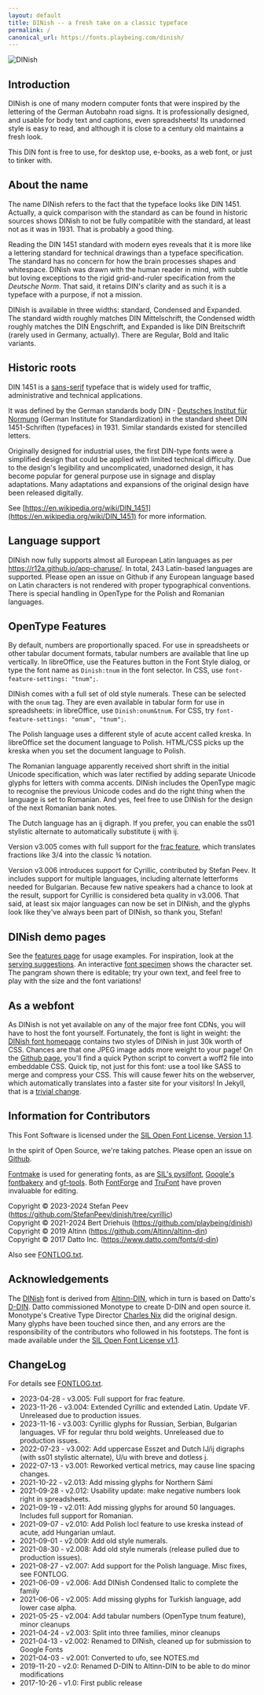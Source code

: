 ```yaml
---
layout: default
title: DINish -- a fresh take on a classic typeface
permalink: /
canonical_url: https://fonts.playbeing.com/dinish/
---
```


![DINish](/din-vs-dinish.jpeg "DIN vs DINish")

## Introduction

DINish is one of many modern computer fonts that were inspired by the
lettering of the German Autobahn road signs. It is professionally
designed, and usable for body text and captions, even spreadsheets!
Its unadorned style is easy to read, and although it is close to a
century old maintains a fresh look.

This DIN font is free to use, for desktop use, e-books, as a web font,
or just to tinker with.

## About the name

The name DINish refers to the fact that the typeface looks like DIN 1451.
Actually, a quick comparison with the standard as can be found in historic
sources shows DINish to not be fully compatible with the standard,
at least not as it was in 1931. That is probably a good thing.

Reading the DIN 1451 standard with modern eyes reveals that it is
more like a lettering standard for technical drawings than a typeface
specification. The standard has no concern for how the brain processes
shapes and whitespace. DINish was drawn with the human reader in
mind, with subtle but loving exceptions to the rigid grid-and-ruler
specification from the _Deutsche Norm_. That said, it retains DIN's
clarity and as such it is a typeface with a purpose, if not a mission.

DINish is available in three widths: standard, Condensed and Expanded. The
standard width roughly matches DIN Mittelschrift, the Condensed width
roughly matches the DIN Engschrift, and Expanded is like DIN
Breitschrift (rarely used in Germany, actually). There are Regular,
Bold and Italic variants.

## Historic roots

DIN 1451 is a [sans-serif](https://en.wikipedia.org/wiki/Sans-serif) typeface
that is widely used for traffic, administrative and technical applications.

It was defined by the German standards body DIN -
[Deutsches Institut für Normung](https://en.wikipedia.org/wiki/Deutsches_Institut_f%C3%BCr_Normung)
(German Institute for Standardization) in the standard sheet DIN 1451-Schriften (typefaces)
in 1931. Similar standards existed for stencilled letters.

Originally designed for industrial uses, the first DIN-type fonts were a
simplified design that could be applied with limited technical difficulty.
Due to the design's legibility and uncomplicated, unadorned design, it has
become popular for general purpose use in signage and display adaptations.
Many adaptations and expansions of the original design have been released
digitally.

See [https://en.wikipedia.org/wiki/DIN_1451](https://en.wikipedia.org/wiki/DIN_1451) for more information.

## Language support

DINish now fully supports almost all European Latin languages as per
https://r12a.github.io/app-charuse/.  In total, 243 Latin-based languages
are supported. Please open an issue on Github if any European language
based on Latin characters is not rendered with proper typographical
conventions. There is special handling in OpenType for the Polish and
Romanian languages.


## OpenType Features

By default, numbers are proportionally spaced. For use in spreadsheets
or other tabular document formats, tabular numbers are available that
line up vertically.  In libreOffice, use the Features button in the
Font Style dialog, or type the font name as `Dinish:tnum` in the font
selector. In CSS, use `font-feature-settings: "tnum";`.

DINish comes with a full set of old style numerals. These can be
selected with the `onum` tag. They are even available in tabular form
for use in spreadsheets: in libreOffice, use `Dinish:onum&tnum`. For
CSS, try `font-feature-settings: "onum", "tnum";`.

The Polish language uses a different style of acute accent called
kreska. In libreOffice set the document language to Polish. HTML/CSS
picks up the kreska when you set the document language to Polish.

The Romanian language apparently received short shrift in the initial
Unicode specification, which was later rectified by adding separate
Unicode glyphs for letters with comma accents. DINish includes the
OpenType magic to recognise the previous Unicode codes and do the right
thing when the language is set to Romanian. And yes, feel free to use
DINish for the design of the next Romanian bank notes.

The Dutch language has an ij digraph. If you prefer, you can enable the
ss01 stylistic alternate to automatically substitute ij with ĳ.

Version v3.005 comes with full support for the
[frac feature](https://fonts.playbeing.com/dinish/features#frac),
which translates fractions like 3/4 into the classic ¾ notation.

Version v3.006 introduces support for Cyrillic, contributed by Stefan
Peev. It includes support for multiple languages, including alternate
letterforms needed for Bulgarian. Because few native speakers had a
chance to look at the result, support for Cyrillic is considered beta
quality in v3.006. That said, at least six major languages can now be set
in DINish, and the glyphs look like they've always been part of DINish,
so thank you, Stefan!

## DINish demo pages

See the [features page](https://fonts.playbeing.com/dinish/features) for
usage examples. For inspiration, look at the
[serving suggestions](https://fonts.playbeing.com/dinish/showcase).
An interactive [font specimen](https://fonts.playbeing.com/dinish/specimen)
shows the character set. The pangram shown there is editable; try your
own text, and feel free to play with the size and the font variations!

## As a webfont

As DINish is not yet available on any of the major free font CDNs, you
will have to host the font yourself. Fortunately, the font is light
in weight: the [DINish font homepage](https://fonts.playbeing.com/dinish)
contains two styles of DINish in just 30k worth of CSS. Chances are
that one JPEG image adds more weight to your page!
On the [Github page](https://github.com/playbeing/dinish/tree/master/tools),
you'll find a quick Python script to convert a woff2 file into
embeddable CSS. Quick tip, not just for this font: use a tool like
SASS to merge and compress your CSS. This will cause fewer hits on the
webserver, which automatically translates into a faster site for
your visitors!
In Jekyll, that is a [trivial change](https://github.com/playbeing/dinish/commit/4467855a292e0bd58ff7d933b7ef2148098eba66).

## Information for Contributors

This Font Software is licensed under the [SIL Open Font License, Version 1.1](https://raw.githubusercontent.com/playbeing/dinish/master/OFL.txt).

In the spirit of Open Source, we're taking patches. Please open an issue on [Github](https://github.com/playbeing/dinish/issues).

[Fontmake](https://github.com/googlefonts/fontmake) is used for generating
fonts, as are [SIL's pysilfont](https://github.com/silnrsi/pysilfont),
[Google's fontbakery](https://github.com/googlefonts/fontbakery) and
[gf-tools](https://github.com/googlefonts/gftools). Both
[FontForge](https://github.com/fontforge/fontforge) and
[TruFont](https://github.com/trufont/trufont) have proven invaluable
for editing.

Copyright © 2023-2024 Stefan Peev (https://github.com/StefanPeev/dinish/tree/cyrillic)\
Copyright © 2021-2024 Bert Driehuis (https://github.com/playbeing/dinish)\
Copyright © 2019 Altinn (https://github.com/Altinn/altinn-din)\
Copyright © 2017 Datto Inc. (https://www.datto.com/fonts/d-din)

Also see [FONTLOG.txt](https://raw.githubusercontent.com/playbeing/dinish/master/FONTLOG.txt).

## Acknowledgements

The [DINish](https://github.com/playbeing/dinish) font is derived from
[Altinn-DIN](https://github.com/Altinn/altinn-din), which in turn is
based on Datto's [D-DIN](https://web.archive.org/web/20210204024059/https://www.datto.com/fonts/d-din/). Datto
commissioned Monotype to create D-DIN and open source it.
Monotype's Creative Type Director
[Charles Nix](https://www.monotype.com/studio/charles-nix)
did the original design.
Many glyphs have been touched since then, and any errors are the responsibility of the contributors who followed in his footsteps.
The font is made available under the [SIL Open Font License v1.1](https://raw.githubusercontent.com/playbeing/dinish/master/OFL.txt).

## ChangeLog

For details see [FONTLOG.txt](https://raw.githubusercontent.com/playbeing/dinish/master/FONTLOG.txt).

- 2023-04-28 - v3.005: Full support for frac feature.
- 2023-11-26 - v3.004: Extended Cyrillic and extended Latin. Update VF. Unreleased due to production issues.
- 2023-11-16 - v3.003: Cyrillic glyphs for Russian, Serbian, Bulgarian languages. VF for regular thru bold weights. Unreleased due to production issues.
- 2022-07-23 - v3.002: Add uppercase Esszet and Dutch IJ/ij digraphs (with ss01 stylistic alternate), U/u with breve and dotless j.
- 2022-07-13 - v3.001: Reworked vertical metrics, may cause line spacing changes.
- 2021-10-22 - v2.013: Add missing glyphs for Northern Sámi
- 2021-09-28 - v2.012: Usability update: make negative numbers look right in spreadsheets.
- 2021-09-19 - v2.011: Add missing glyphs for around 50 languages. Includes full support for Romanian.
- 2021-09-07 - v2.010: Add Polish locl feature to use kreska instead of acute, add Hungarian umlaut.
- 2021-09-01 - v2.009: Add old style numerals.
- 2021-08-30 - v2.008: Add old style numerals (release pulled due to production issues).
- 2021-08-27 - v2.007: Add support for the Polish language. Misc fixes, see FONTLOG.
- 2021-06-09 - v2.006: Add DINish Condensed Italic to complete the family
- 2021-06-06 - v2.005: Add missing glyphs for Turkish language, add lower case alpha.
- 2021-05-25 - v2.004: Add tabular numbers (OpenType tnum feature), minor cleanups
- 2021-04-24 - v2.003: Split into three families, minor cleanups
- 2021-04-13 - v2.002: Renamed to DINish, cleaned up for submission to Google Fonts
- 2021-04-03 - v2.001: Converted to ufo, see NOTES.md
- 2019-11-20 - v2.0: Renamed D-DIN to Altinn-DIN to be able to do minor modifications
- 2017-10-26 - v1.0: First public release
